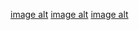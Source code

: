 
[image alt](https://github.com/dumanYusuf/TabuChallenge/blob/master/tabu1.png?raw=true)
[image alt](https://github.com/dumanYusuf/TabuChallenge/blob/master/tabu2.png?raw=true)
[image alt](https://github.com/dumanYusuf/TabuChallenge/blob/master/tabu3.png?raw=true)
